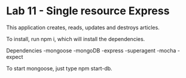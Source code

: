 # Lab 11 - Single resource Express
 This application creates, reads, updates and destroys articles.

 To install, run npm i, which will install the dependencies.

Dependencies
-mongoose
-mongoDB
-express
-superagent
-mocha
-expect

 To start mongoose, just type npm start-db.
